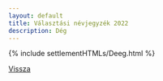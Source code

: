 ```yaml
---
layout: default
title: Választási névjegyzék 2022
description: Dég
---
```


{% include settlementHTMLs/Deeg.html %}

[Vissza](../)